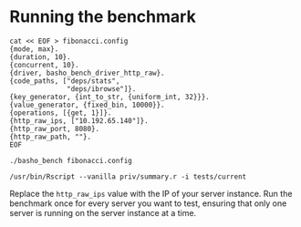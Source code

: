 # Running the benchmark
    cat << EOF > fibonacci.config
    {mode, max}.
    {duration, 10}.
    {concurrent, 10}.
    {driver, basho_bench_driver_http_raw}.
    {code_paths, ["deps/stats",
                  "deps/ibrowse"]}.
    {key_generator, {int_to_str, {uniform_int, 32}}}.
    {value_generator, {fixed_bin, 10000}}.
    {operations, [{get, 1}]}.
    {http_raw_ips, ["10.192.65.140"]}.
    {http_raw_port, 8080}.
    {http_raw_path, ""}.
    EOF

    ./basho_bench fibonacci.config

    /usr/bin/Rscript --vanilla priv/summary.r -i tests/current

Replace the `http_raw_ips` value with the IP of your server
instance. Run the benchmark once for every server you want to test,
ensuring that only one server is running on the server instance at a
time.
